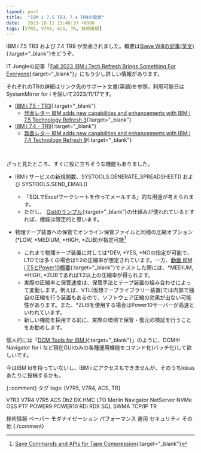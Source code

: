 ```yaml
---
layout: post
title:  "IBM i 7.5 TR3、7.4 TR9の発表"
date:   2023-10-11 13:48:37 +0900
tags: [V7R5, V7R4, ACS, TR, 技術情報]
---
```

IBM i 7.5 TR3 および 7.4 TR9 が発表されました。概要は[Steve Willの記事(英文)](https://techchannel.com/SMB/10/2023/ibm-i-7-5-tr3-7-4-tr9){:target="_blank"}をどうぞ。

IT Jungleの記事「[Fall 2023 IBM i Tech Refresh Brings Something For Everyone](https://www.itjungle.com/2023/10/11/fall-2023-ibm-i-tech-refresh-brings-something-for-everyone/){:target="_blank"}」にもう少し詳しい情報があります。

それぞれのTRの詳細はリンク先のサポート文書(英語)を参照。利用可能日はSystemMirror for i を除いて2023/11/17です。

* [IBM i 7.5 - TR3](https://www.ibm.com/support/pages/ibm-i-75-tr3-enhancements){:target="_blank"}
  * [発表レター IBM adds new capabilities and enhancements with IBM i 7.5 Technology Refresh 3](https://www.ibm.com/docs/en/announcements/i-75-tr3){:target="_blank"}
* [IBM i 7.4 - TR9](https://www.ibm.com/support/pages/ibm-i-74-tr9-enhancements){:target="_blank"}
  * [発表レター IBM adds new capabilities and enhancements with IBM i 7.4 Technology Refresh 9](https://www.ibm.com/docs/en/announcements/i-74-tr9){:target="_blank"}

<br>

ざっと見たところ、すぐに役に立ちそうな機能もありました。

* IBM i サービスの新規関数、SYSTOOLS.GENERATE_SPREADSHEET() および SYSTOOLS.SEND_EMAIL()
  * 「SQLでExcelワークシートを作ってメールする」的な用途が考えられます。
  * ただし、 [Gistのサンプル](https://gist.github.com/forstie/2deda50658106461f650cd71917feff9?permalink_comment_id=3368922){:target="_blank"}の仕組みが使われているとすれば、機能は限定的と思います。

* 物理テープ装置への保管でオンライン保管ファイルと同様の圧縮オプション(*LOW, *MEDIUM, *HIGH, *ZLIB)が指定可能[^1]
  * これまで物理テープ装置に対しては\*DEV, \*YES, \*NOの指定が可能で、LTOでは多くの場合は1:2の圧縮率が想定されています。一方、[動画 IBM i 7.5とPower10概要](https://youtu.be/K04-jPKzzGs?t=652){:target="_blank"}でテストした際には、*MEDIUM, *HIGH, *ZLIBであれば1:2以上の圧縮率が得られます。
  * 実際の圧縮率と保管速度は、保管手法とテープ装置の組み合わせによって変動します。例えば、VTL(仮想テープライブラリー装置)では内部で独自の圧縮を行う装置もあるので、ソフトウェア圧縮の効果が出ない可能性があります。また、*ZLIBを使用する場合はPower10サーバーが高速といわれています。
  * 新しい機能を採用する前に、実際の環境で保管・復元の検証を行うことをお勧めします。

個人的には「[DCM Tools for IBM i](https://github.com/ThePrez/DCM-tools){:target="_blank"}」のように、DCMやNavigator for i など現在GUIのみの各種運用機能をコマンド化(バッチ化)して欲しいです。

今はIBM Idを持っていないし、IBM i にアクセスもできませんが、そのうちIdeasあたりに投稿するかも。

[^1]: [Save Commands and APIs for Tape Compression](https://www.ibm.com/support/pages/node/7048696){:target="_blank"}

{::comment}
タグ
tags: [V7R5, V7R4, ACS, TR]

V7R3
V7R4
V7R5
ACS
Db2
DX
HMC
LTO
Merlin
Navigator
NetServer
NVMe
OSS
PTF
POWER9
POWER10
RDi
RDX
SQL
SWMA
TCP/IP
TR

技術情報
ペーパー
モダナイゼーション
パフォーマンス
運用
セキュリティ
その他
{:/comment}
